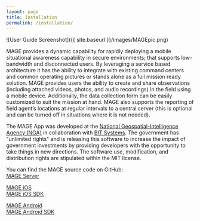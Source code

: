 ```yaml
---
layout: page
title: Installation
permalink: /installation/
---
```


![User Guide Screenshot]({{ site.baseurl }}/images/MAGEpic.png)

MAGE provides a dynamic capability for rapidly deploying a mobile situational awareness capability in secure environments; that supports low-bandwidth and disconnected users. By leveraging a service based architecture it has the ability to integrate with existing command centers and common operating pictures or stands alone as a full mission ready solution. MAGE provides users the ability to create and share observations (including attached videos, photos, and audio recordings) in the field using a mobile device. Additionally, the data collection form can be easily customized to suit the mission at hand. MAGE also supports the reporting of field agent’s locations at regular intervals to a central server (this is optional and can be turned off in situations where it is not needed).

The MAGE App was developed at the [National Geospatial-Intelligence Agency (NGA)](https://www1.nga.mil/Pages/default.aspx) in collaboration with [BIT Systems](http://www.bit-sys.com/index.jsp). The government has "unlimited rights" and is releasing this software to increase the impact of government investments by providing developers with the opportunity to take things in new directions. The software use, modification, and distribution rights are stipulated within the MIT license.

You can find the MAGE source code on GitHub:  
 [MAGE Server](https://github.com/ngageoint/mage-server)

 [MAGE iOS](https://github.com/ngageoint/mage-ios)  
 [MAGE iOS SDK](https://github.com/ngageoint/mage-ios-sdk)

 [MAGE Android](https://github.com/ngageoint/mage-android)  
 [MAGE Android SDK](https://github.com/ngageoint/mage-android-sdk)

